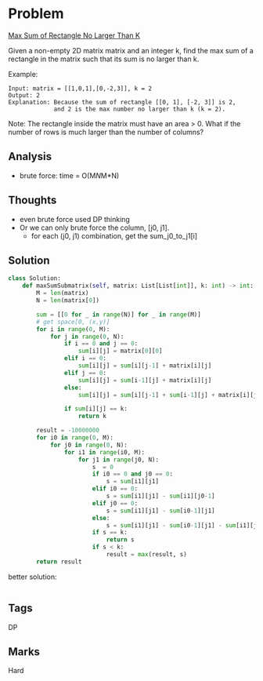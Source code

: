 # Problem
[Max Sum of Rectangle No Larger Than K](https://leetcode.com/problems/max-sum-of-rectangle-no-larger-than-k)

Given a non-empty 2D matrix matrix and an integer k, find the max sum of a rectangle in the matrix such that its sum is no larger than k.

Example:
```
Input: matrix = [[1,0,1],[0,-2,3]], k = 2
Output: 2 
Explanation: Because the sum of rectangle [[0, 1], [-2, 3]] is 2,
             and 2 is the max number no larger than k (k = 2).
```
Note:
The rectangle inside the matrix must have an area > 0.
What if the number of rows is much larger than the number of columns?

## Analysis
- brute force: time = O(M*N*M*N)

## Thoughts
- even brute force used DP thinking 
- Or we can only brute force the column, [j0, j1].
  - for each (j0, j1) combination, get the sum_j0_to_j1[i]

## Solution
```python
class Solution:
    def maxSumSubmatrix(self, matrix: List[List[int]], k: int) -> int:
        M = len(matrix)
        N = len(matrix[0])

        sum = [[0 for _ in range(N)] for _ in range(M)]
        # get space[0, (x,y)]
        for i in range(0, M):
            for j in range(0, N):
                if i == 0 and j == 0:
                    sum[i][j] = matrix[0][0]
                elif i == 0:
                    sum[i][j] = sum[i][j-1] + matrix[i][j]
                elif j == 0: 
                    sum[i][j] = sum[i-1][j] + matrix[i][j]
                else:
                    sum[i][j] = sum[i][j-1] + sum[i-1][j] + matrix[i][j] - sum[i-1][j-1]

                if sum[i][j] == k:
                    return k

        result = -10000000
        for i0 in range(0, M):
            for j0 in range(0, N):
                for i1 in range(i0, M):
                    for j1 in range(j0, N):
                        s  = 0
                        if i0 == 0 and j0 == 0:
                            s = sum[i1][j1]
                        elif i0 == 0:
                            s = sum[i1][j1] - sum[i1][j0-1]
                        elif j0 == 0:
                            s = sum[i1][j1] - sum[i0-1][j1]
                        else:
                            s = sum[i1][j1] - sum[i0-1][j1] - sum[i1][j0-1] + sum[i0-1][j0-1]
                        if s == k: 
                            return s
                        if s < k:
                            result = max(result, s)
        return result 

```
better solution:
```python

```

## Tags
DP

## Marks
Hard

[comment]: <timestamp:2019-06-04>
